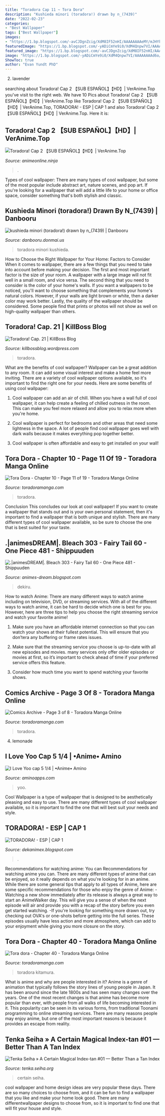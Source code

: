 ```yaml
---
title: "Toradora Cap 11 ~ Tora Dora"
description: "Kushieda minori (toradora!) drawn by n_(7439)"
date: "2022-02-23"
categories:
- "Best Wallpaper"
tags: ["Best Wallpaper"]
images:
- "https://1.bp.blogspot.com/-avCJDgnZcig/XdM8IF52nHI/AAAAAAAAeMY/mJHYkHRI_vgN4gIjq0hpI4iBpambLUZfgCLcBGAsYHQ/s1600/014.jpg"
featuredImage: "https://1.bp.blogspot.com/-yADiCmYe9i0/XdM4Qnpw7VI/AAAAAAAAd6o/Ry2tuwc3Xgw6H2zhO9YEjRJgEi0ZdVoNQCLcBGAsYHQ/s1600/004.jpg"
featured_image: "https://1.bp.blogspot.com/-avCJDgnZcig/XdM8IF52nHI/AAAAAAAAeMY/mJHYkHRI_vgN4gIjq0hpI4iBpambLUZfgCLcBGAsYHQ/s1600/014.jpg"
image: "https://1.bp.blogspot.com/-yADiCmYe9i0/XdM4Qnpw7VI/AAAAAAAAd6o/Ry2tuwc3Xgw6H2zhO9YEjRJgEi0ZdVoNQCLcBGAsYHQ/s1600/004.jpg"
ShowToc: true
author: "Evan Yundt PhD"
---
```



2. lavender 

	

		
searching about Toradora! Cap 2 【SUB ESPAÑOL】【HD】| VerAnime.Top you've visit to the right web. We have 10 Pics about Toradora! Cap 2 【SUB ESPAÑOL】【HD】| VerAnime.Top like Toradora! Cap 2 【SUB ESPAÑOL】【HD】| VerAnime.Top, TORADORA! - ESP | CAP 1 and also Toradora! Cap 2 【SUB ESPAÑOL】【HD】| VerAnime.Top. Here it is:
		
    
## Toradora! Cap 2 【SUB ESPAÑOL】【HD】| VerAnime.Top

<img loading=lazy src="https://animeonline.ninja/wp-content/uploads/2020/05/7WrkYPhOubW64tl0qw3SIisODck.jpg" onerror="this.onerror=null;this.src='https://tse1.mm.bing.net/th?id=OIP.7P7pd9TK2Rhd3YNKCkqZlAHaEK&amp;pid=15.1';" alt="Toradora! Cap 2 【SUB ESPAÑOL】【HD】| VerAnime.Top">

_Source: animeonline.ninja_

>. 

	

Types of cool wallpaper:
There are many types of cool wallpaper, but some of the most popular include abstract art, nature scenes, and pop art. If you're looking for a wallpaper that will add a little life to your home or office space, consider something that's both stylish and classic.

    
## Kushieda Minori (toradora!) Drawn By N_(7439) | Danbooru

<img loading=lazy src="https://cdn.donmai.us/original/87/ec/87ec44517afd78a325e0d527c3e891d2.jpg" onerror="this.onerror=null;this.src='https://tse3.mm.bing.net/th?id=OIP.h-xEUXr9eKMl4NUnw-iR0gHaJz&amp;pid=15.1';" alt="kushieda minori (toradora!) drawn by n_(7439) | Danbooru">

_Source: danbooru.donmai.us_

>toradora minori kushieda. 

	

How to Choose the Right Wallpaper for Your Home: Factors to Consider
When it comes to wallpaper, there are a few things that you need to take into account before making your decision. The first and most important factor is the size of your room. A wallpaper with a large image will not fit well in a small room, and vice versa. 
The second thing that you need to consider is the color of your home's walls. If you want a wallpapers to be noticed, you'll want to choose something that complements your home's natural colors. However, if your walls are light brown or white, then a darker color may work better. 
Lastly, the quality of the wallpaper should be considered. Some people find that prints or photos will not show as well on high-quality wallpaper than others.

    
## Toradora! Cap. 21 | KillBoss Blog

<img loading=lazy src="https://killbossblog.files.wordpress.com/2009/02/toradora21-21-large03.jpg" onerror="this.onerror=null;this.src='https://tse3.mm.bing.net/th?id=OIP.6V_fLOWr2P8BdN2G0kaB5gHaEK&amp;pid=15.1';" alt="Toradora! Cap. 21 | KillBoss Blog">

_Source: killbossblog.wordpress.com_

>toradora. 

	

What are the benefits of cool wallpaper?
Wallpaper can be a great addition to any room. It can add some visual interest and make a home feel more inviting. There are a variety of cool wallpaper options available, so it's important to find the right one for your needs. Here are some benefits of using cool wallpaper: 
1. Cool wallpaper can add an air of chill. When you have a wall full of cool wallpaper, it can help create a feeling of chilled outness in the room. This can make you feel more relaxed and allow you to relax more when you're home. 

2. Cool wallpaper is perfect for bedrooms and other areas that need some lightness in the space. A lot of people find cool wallpaper goes well with dark walls because it makes everything pop together better. 

3. Cool wallpaper is often affordable and easy to get installed on your wall!

    
## Tora Dora - Chapter 10 - Page 11 Of 19 - Toradora Manga Online

<img loading=lazy src="https://1.bp.blogspot.com/-OkKhJhERjjo/XdMjxy1H5sI/AAAAAAAAcxg/yIRzwC3WSDscKiCbicDHNRKAUK148MvagCLcBGAsYHQ/s1600/006.jpg" onerror="this.onerror=null;this.src='https://tse1.mm.bing.net/th?id=OIP.WiaL-Q0UsfWHkKCwzVbiDwHaKo&amp;pid=15.1';" alt="Tora Dora - Chapter 10 - Page 11 of 19 - Toradora Manga Online">

_Source: toradoramanga.com_

>toradora. 

	

Conclusion
This concludes our look at cool wallpaper! If you want to create a wallpaper that stands out and is your own personal statement, then it's important to find a wallpaper that is both unique and stylish. There are many different types of cool wallpaper available, so be sure to choose the one that is best suited for your taste.

    
## .|animesDREAM|. Bleach 303 - Fairy Tail 60 - One Piece 481 - Shippuuden

<img loading=lazy src="https://3.bp.blogspot.com/_m4GJ7_2xmMs/TH-U2mowNWI/AAAAAAAAAt8/r-Lan_dwVa0/s400/01.png" onerror="this.onerror=null;this.src='https://tse1.mm.bing.net/th?id=OIP.JX4kLJGuX-iuak2QB1p8egAAAA&amp;pid=15.1';" alt=".|animesDREAM|. Bleach 303 - Fairy Tail 60 - One Piece 481 - Shippuuden">

_Source: animes-dream.blogspot.com_

>dekiru. 

	

How to watch Anime: There are many different ways to watch anime including on television, DVD, or streaming services.
With all of the different ways to watch anime, it can be hard to decide which one is best for you. However, here are three tips to help you choose the right streaming service and watch your favorite anime!
1. Make sure you have an affordable internet connection so that you can watch your shows at their fullest potential. This will ensure that you don’tera any buffering or frame rates issues.

2. Make sure that the streaming service you choose is up-to-date with all new episodes and movies. many services only offer older episodes or movies at first, so it’s important to check ahead of time if your preferred service offers this feature.

3. Consider how much time you want to spend watching your favorite shows.

    
## Comics Archive - Page 3 Of 8 - Toradora Manga Online

<img loading=lazy src="https://1.bp.blogspot.com/-avCJDgnZcig/XdM8IF52nHI/AAAAAAAAeMY/mJHYkHRI_vgN4gIjq0hpI4iBpambLUZfgCLcBGAsYHQ/s1600/014.jpg" onerror="this.onerror=null;this.src='https://tse2.mm.bing.net/th?id=OIP.0T7V71-qAvwFlLYNK05wYgHaK8&amp;pid=15.1';" alt="Comics Archive - Page 3 of 8 - Toradora Manga Online">

_Source: toradoramanga.com_

>toradora. 

	

4. lemonade 

    
## I Love Yoo Cap 5 1/4 | •Anime• Amino

<img loading=lazy src="https://pm1.narvii.com/6497/8391a1712f508f5f4d48a689a7802dd64034a482_hq.jpg" onerror="this.onerror=null;this.src='https://tse1.mm.bing.net/th?id=OIP.5Ux1KgEQbRpPiMvp9h0-zQHaHH&amp;pid=15.1';" alt="I Love Yoo cap 5 1/4 | •Anime• Amino">

_Source: aminoapps.com_

>yoo. 

	

Cool Wallpaper is a type of wallpaper that is designed to be aesthetically pleasing and easy to use. There are many different types of cool wallpaper available, so it is important to find the one that will best suit your needs and style.

    
## TORADORA! - ESP | CAP 1

<img loading=lazy src="https://1.bp.blogspot.com/-LwXYs2D9_MU/XjXy1fk46AI/AAAAAAAAF9A/tS8iF01A6SopQ73wbQn6-I4gvkUhIBBXQCLcBGAsYHQ/w1200-h630-p-k-no-nu/TD%2521.png" onerror="this.onerror=null;this.src='https://tse1.mm.bing.net/th?id=OIP.DrK8HQrQwYkA53YgrS5zTgHaD4&amp;pid=15.1';" alt="TORADORA! - ESP | CAP 1">

_Source: dekanimex.blogspot.com_

>. 

	

Recommendations for watching anime: You can
Recommendations for watching anime you can. There are many different types of anime that can be enjoyed, so it really depends on what you're looking for in an anime. While there are some general tips that apply to all types of Anime, here are some specific recommendations for those who enjoy the genre of Anime: 
-Watching a new show immediately after its release is always a great way to start an AnimeWalker day. This will give you a sense of when the next episode will air and provide you with a recap of the story before you even get started watching. 
-If you're looking for something more drawn out, try checking out OVA's or one-shots before getting into the full series. These episodes usually have less action and more atmosphere, which can add to your enjoyment while giving you more closure on the story.

    
## Tora Dora - Chapter 40 - Toradora Manga Online

<img loading=lazy src="https://1.bp.blogspot.com/-yADiCmYe9i0/XdM4Qnpw7VI/AAAAAAAAd6o/Ry2tuwc3Xgw6H2zhO9YEjRJgEi0ZdVoNQCLcBGAsYHQ/s1600/004.jpg" onerror="this.onerror=null;this.src='https://tse1.mm.bing.net/th?id=OIP.MIteHGDxec7adfXHV1AYQwHaLJ&amp;pid=15.1';" alt="Tora dora - Chapter 40 - Toradora Manga Online">

_Source: toradoramanga.com_

>toradora kitamura. 

	

What is anime and why are people interested in it?
Anime is a genre of animation that typically follows the story lines of young people in Japan. It has been around since the late 1800s and has seen many changes over the years. One of the most recent changes is that anime has become more popular than ever, with people from all walks of life becoming interested in it. This popularity can be seen in its various forms, from traditional Toonami programming to online streaming services. There are many reasons people may enjoy anime, but one of the most important reasons is because it provides an escape from reality.

    
## Tenka Seiha » A Certain Magical Index-tan #01 — Better Than A Tan Index

<img loading=lazy src="http://blog.seiha.org/images2/indextan1/indextan1_72.jpg" onerror="this.onerror=null;this.src='https://tse1.mm.bing.net/th?id=OIP.Rxg4qgghS6lNl50tTJgDfQHaFD&amp;pid=15.1';" alt="Tenka Seiha » A Certain Magical Index-tan #01 — Better Than a Tan Index">

_Source: tenka.seiha.org_

>certain seiha. 

	

cool wallpaper and home design ideas are very popular these days. There are so many choices to choose from, and it can be fun to find a wallpaper that you like and make your home look good. There are many differentwallpaper designs to choose from, so it is important to find one that will fit your house and style.

